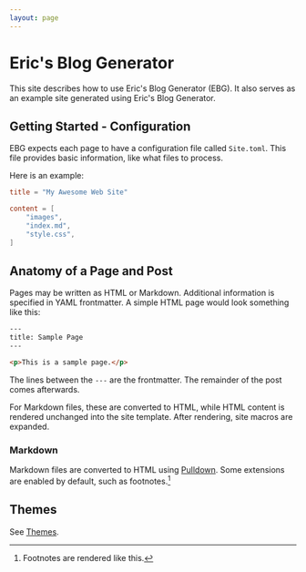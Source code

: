 ```yaml
---
layout: page
---
```


# Eric's Blog Generator

This site describes how to use Eric's Blog Generator (EBG).
It also serves as an example site generated using Eric's Blog Generator.

## Getting Started - Configuration

EBG expects each page to have a configuration file called `Site.toml`.
This file provides basic information, like what files to process.

Here is an example:

```toml
title = "My Awesome Web Site"

content = [
    "images",
    "index.md",
    "style.css",
]
```

## Anatomy of a Page and Post

Pages may be written as HTML or Markdown.
Additional information is specified in YAML frontmatter.
A simple HTML page would look something like this:

```html
---
title: Sample Page
---

<p>This is a sample page.</p>
```

The lines between the `---` are the frontmatter.
The remainder of the post comes afterwards.

For Markdown files, these are converted to HTML, while HTML content is rendered unchanged into the site template.
After rendering, site macros are expanded.

### Markdown

Markdown files are converted to HTML using [Pulldown][pulldown].
Some extensions are enabled by default, such as footnotes.[^exfootnote]

[pulldown]: https://crates.io/crates/pulldown-cmark

[^exfootnote]: Footnotes are rendered like this.

## Themes

See [Themes](themes.md).
